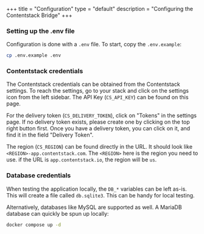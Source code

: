 +++
title = "Configuration"
type = "default"
description = "Configuring the Contentstack Bridge"
+++

### Setting up the .env file

Configuration is done with a `.env` file. To start, copy the `.env.example`:
``` bash
cp .env.example .env
```

### Contentstack credentials

The Contentstack credentials can be obtained from the Contentstack settings.
To reach the settings, go to your stack and click on the settings icon from the left sidebar.
The API Key (`CS_API_KEY`) can be found on this page.

For the delivery token (`CS_DELIVERY_TOKEN`), click on "Tokens" in the settings page.
If no delivery token exists, please create one by clicking on the top right button first.
Once you have a delivery token, you can click on it, and find it in the field "Delivery Token".

The region (`CS_REGION`) can be found directly in the URL.
It should look like `<REGION>-app.contentstack.com`. The `<REGION>` here is the region you need to use.
if the URL is `app.contentstack.io`, the region will be `us`.

### Database credentials

When testing the application locally, the `DB_*` variables can be left as-is.
This will create a file called `db.sqlite3`. This can be handy for local testing.

Alternatively, databases like MySQL are supported as well.
A MariaDB database can quickly be spun up locally:
```bash
docker compose up -d
```
